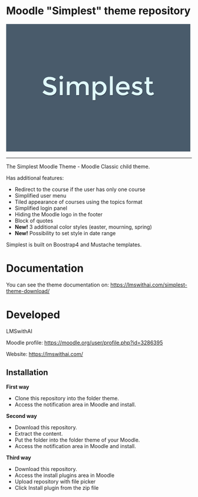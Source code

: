 # Moodle "Simplest" theme repository

![screenshot](pix/screenshot.png "Simplest Screenshot")

---------

The Simplest Moodle Theme - Moodle Classic child theme.

Has additional features:

- Redirect to the course if the user has only one course
- Simplified user menu
- Tiled appearance of courses using the topics format
- Simplified login panel
- Hiding the Moodle logo in the footer
- Block of quotes
- **New!** 3 additional color styles (easter, mourning, spring)
- **New!** Possibility to set style in date range

Simplest is built on Boostrap4 and Mustache templates.

Documentation
=============

You can see the theme documentation on: https://lmswithai.com/simplest-theme-download/

Developed
===========================
LMSwithAI

Moodle profile: https://moodle.org/user/profile.php?id=3286395

Website: https://lmswithai.com/

Installation
------------

**First way**

- Clone this repository into the folder theme.
- Access the notification area in Moodle and install.

**Second way**

- Download this repository.
- Extract the content.
- Put the folder into the folder theme of your Moodle.
- Access the notification area in Moodle and install.

**Third way**

- Download this repository.
- Access the install plugins area in Moodle
- Upload repository with file picker
- Click Install plugin from the zip file

